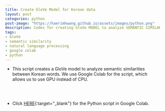 ```yaml
---
title: Create GloVe Model for Korean data
layout: post
categories: python
post-image: "https://haerimhwang.github.io/assets/images/python.png"
description: Codes for creating GloVe MODEL to analyze SEMANTIC SIMILARITIES between Korean words
tags:
- GloVe 
- semantic similarity
- natural language processing
- google colab
- python
---
```


* This script creates a GloVe model to analyze semantic similarities between Korean words. We use Google Colab for the script, which allows us to use GPU instead of CPU. 
<br>
<br>

* Click [HERE](https://colab.research.google.com/drive/1I_0PoUTyZ-vyYJ7jwVzK0TdX0jNEc0sG?usp=sharing){:target="_blank"} for the Python script in Google Colab.

<br>
<br>
